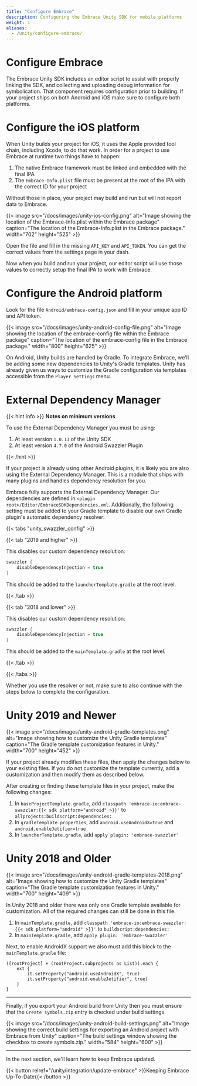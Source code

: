 ```yaml
---
title: "Configure Embrace"
description: Configuring the Embrace Unity SDK for mobile platforms
weight: 3
aliases:
  - /unity/configure-embrace/
---
```


# Configure Embrace

The Embrace Unity SDK includes an editor script to assist with properly linking the SDK, and collecting and uploading debug information for symbolication. That component requires configuration prior to building. If your project ships on both Android and iOS make sure to configure both platforms.

# Configure the iOS platform

When Unity builds your project for iOS, it uses the Apple provided tool chain, including Xcode, to do that work. In order for a project to use Embrace at runtime two things have to happen:

1) The native Embrace framework must be linked and embedded with the final IPA
2) The `Embrace-Info.plist` file must be present at the root of the IPA with the correct ID for your project

Without those in place, your project may build and run but will not report data to Embrace.

{{< image src="/docs/images/unity-ios-config.png" alt="Image showing the location of the Embrace-Info.plist within the Embrace package" caption="The location of the Embrace-Info.plist in the Embrace package." width="702" height="525" >}}

Open the file and fill in the missing `API_KEY` and `API_TOKEN`. You can get the correct values from the settings page in your dash. 

Now when you build and run your project, our editor script will use those values to correctly setup the final IPA to work with Embrace.

# Configure the Android platform

Look for the file `Android/embrace-config.json` and fill in your unique app ID and API token.

{{< image src="/docs/images/unity-android-config-file.png" alt="Image showing the location of the embrace-config file within the Embrace package" caption="The location of the embrace-config file in the Embrace package." width="800" height="625" >}}

On Android, Unity builds are handled by Gradle. To integrate Embrace, we'll be adding some new dependencies to Unity's Gradle templates. Unity has already given us ways to customize the Gradle configuration via templates accessible from the `Player Settings` menu.

# External Dependency Manager

{{< hint info >}}
**Notes on minimum versions**

To use the External Dependency Manager you must be using:
1. At least version `1.0.13` of the Unity SDK
1. At least version `4.7.0` of the Android Swazzler Plugin

{{< /hint >}}

If your project is already using other Android plugins, it is likely you are also using the External Dependency Manager. This is a module that ships with many plugins and handles dependency resolution for you.  

Embrace fully supports the External Dependency Manager. Our dependencies are defined in `<plugin root>/Editor/EmbraceSDKDependencies.xml`.  Additionally, the following setting must be added to your Gradle template to disable our own Gradle plugin's automatic dependency resolver:

{{< tabs "unity_swazzler_config" >}}

{{< tab "2019 and higher" >}}

This disables our custom dependency resolution:

```gradle
swazzler {
    disableDependencyInjection = true
}
```

This should be added to the `launcherTemplate.gradle` at the root level.

{{< /tab >}}

{{< tab "2018 and lower" >}}

This disables our custom dependency resolution:

```gradle
swazzler {
    disableDependencyInjection = true
}
```

This should be added to the `mainTemplate.gradle` at the root level.

{{< /tab >}}

{{< /tabs >}}

Whether you use the resolver or not, make sure to also continue with the steps below to complete the configuration.

# Unity 2019 and Newer

{{< image src="/docs/images/unity-android-gradle-templates.png" alt="Image showing how to customize the Unity Gradle templates" caption="The Gradle template customization features in Unity." width="700" height="452" >}}

If your project already modifies these files, then apply the changes below to your existing files. If you do not customize the template currently, add a customization and then modify them as described below.

After creating or finding these template files in your project, make the following changes:

1. In `baseProjectTemplate.gradle`, add `classpath 'embrace-io:embrace-swazzler:{{< sdk platform="android" >}}'` to `allprojects:buildscript:dependencies:`
1. In `gradleTemplate.properties`, add `android.useAndroidX=true` and `android.enableJetifier=true`
1. In `launcherTemplate.gradle`, add `apply plugin: 'embrace-swazzler'`

# Unity 2018 and Older

{{< image src="/docs/images/unity-android-gradle-templates-2018.png" alt="Image showing how to customize the Unity Gradle templates" caption="The Gradle template customization features in Unity." width="700" height="409" >}}

In Unity 2018 and older there was only one Gradle template available for customization.  All of the required changes can still be done in this file.

1. In `mainTemplate.gradle`, add `classpath 'embrace-io:embrace-swazzler:{{< sdk platform="android" >}}'` to `buildscript:dependencies:`
1. In `mainTemplate.gradle`, add `apply plugin: 'embrace-swazzler'`

Next, to enable AndroidX support we also must add this block to the `mainTemplate.gradle` file:

```
([rootProject] + (rootProject.subprojects as List)).each {
    ext {
        it.setProperty("android.useAndroidX", true)
        it.setProperty("android.enableJetifier", true)
    }
}
```

---

Finally, if you export your Android build from Unity then you must ensure that the `Create symbols.zip` entry is checked under build settings.


{{< image src="/docs/images/unity-android-build-settings.png" alt="Image showing the correct build settings for exporting an Android project with Embrace from Unity" caption="The build settings window showing the checkbox to create symbols.zip." width="584" height="600" >}}

--- 

In the next section, we'll learn how to keep Embrace updated.

{{< button relref="/unity/integration/update-embrace" >}}Keeping Embrace Up-To-Date{{< /button >}}
